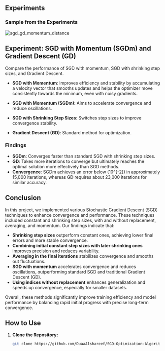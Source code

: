 


## Experiments

### Sample from the Experiments

![sgd_gd_momentum_distance](https://github.com/user-attachments/assets/9b0f2491-6feb-4f54-bd73-818def71dddd)


## Experiment: SGD with Momentum (SGDm) and Gradient Descent (GD)

Compare the performance of SGD with momentum, SGD with shrinking step sizes, and Gradient Descent.
- **SGD with Momentum**: Improves efficiency and stability by accumulating a velocity vector that smooths updates and helps the optimizer move consistently towards the minimum, even with noisy gradients.

- **SGD with Momentum (SGDm)**: Aims to accelerate convergence and reduce oscillations.
- **SGD with Shrinking Step Sizes**: Switches step sizes to improve convergence stability.
- **Gradient Descent (GD)**: Standard method for optimization.

### Findings
- **SGDm**: Converges faster than standard SGD with shrinking step sizes.
- **GD**: Takes more iterations to converge but ultimately reaches the optimal solution more effectively than SGD methods.
- **Convergence**: SGDm achieves an error below \(10^{-2}\) in approximately 15,000 iterations, whereas GD requires about 23,000 iterations for similar accuracy.


## Conclusion
In this project, we implemented various Stochastic Gradient Descent (SGD) techniques to enhance convergence and performance. These techniques included constant and shrinking step sizes, with and without replacement, averaging, and momentum. Our findings indicate that:

- **Shrinking step sizes** outperform constant ones, achieving lower final errors and more stable convergence.
- **Combining initial constant step sizes with later shrinking ones** improves precision and reduces variability.
- **Averaging in the final iterations** stabilizes convergence and smooths out fluctuations.
- **SGD with momentum** accelerates convergence and reduces oscillations, outperforming standard SGD and traditional Gradient Descent (GD).
- **Using indices without replacement** enhances generalization and speeds up convergence, especially for smaller datasets.

Overall, these methods significantly improve training efficiency and model performance by balancing rapid initial progress with precise long-term convergence.



## How to Use
1. **Clone the Repository:**
   ```bash
   git clone https://github.com/DuaaAlshareef/SGD-Optimization-Algorithms.git

